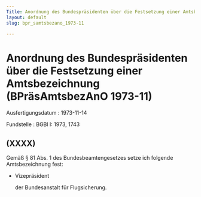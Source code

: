 ```yaml
---
Title: Anordnung des Bundespräsidenten über die Festsetzung einer Amtsbezeichnung
layout: default
slug: bpr_samtsbezano_1973-11

---
```


# Anordnung des Bundespräsidenten über die Festsetzung einer Amtsbezeichnung (BPräsAmtsbezAnO 1973-11)

Ausfertigungsdatum
:   1973-11-14

Fundstelle
:   BGBl I: 1973, 1743



## (XXXX)

Gemäß § 81 Abs. 1 des Bundesbeamtengesetzes setze ich folgende
Amtsbezeichnung fest:

*   Vizepräsident

    der Bundesanstalt für Flugsicherung.




